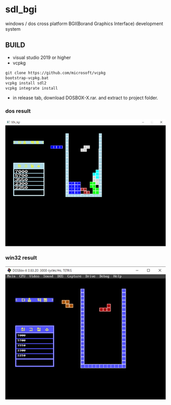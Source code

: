 # sdl_bgi
windows / dos cross platform BGI(Borand Graphics Interface) development system

## BUILD
* visual studio 2019 or higher
* vcpkg
```
git clone https://github.com/microsoft/vcpkg
bootstrap-vcpkg.bat
vcpkg install sdl2
vcpkg integrate install
```

* in release tab, download DOSBOX-X.rar. and extract to project folder.

### dos result

<img src="./img/win32.png">

### win32 result

<img src="./img/dos.png">

